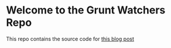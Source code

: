 # Welcome to the Grunt Watchers Repo

This repo contains the source code for [this blog post](http://hoitomt.logdown.com/posts/190528-grunt-coffeescript-sass)
